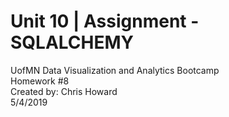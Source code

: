 # Unit 10 | Assignment - SQLALCHEMY

UofMN Data Visualization and Analytics Bootcamp </br>
Homework #8 </br>
Created by: Chris Howard </br>
5/4/2019 </br>

